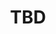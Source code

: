 ---
pid: rs158
title: TBD
location_transcription: Rittenhouse Sq
coordinates: "[-75.171997557615, 39.949470478089]"
zipcode: '19106'
gen_neighborhood: Center City
neighborhood: Society Hill,Old City
outside_phl: 
age: '28'
age_range: 20-29
instagram: 
image_file_name: rs_158.jpg
proposal_transcription: Art installation creatively depicting the major world religions
  and how much overlap there actually is b/w them
topic: Religion
topic_summary: '0'
type: Sculpture Statue
keywords_other: 
credit: Aback
image_labels: World Religions
twitter: 
facebook: 
permalink: "/monuments/rs158/"
layout: item-page
---